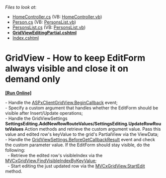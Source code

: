 <!-- default file list -->
*Files to look at*:

* [HomeController.cs](./CS/Sample/Controllers/HomeController.cs) (VB: [HomeController.vb](./VB/Sample/Controllers/HomeController.vb))
* [Person.cs](./CS/Sample/Models/Person.cs) (VB: [PersonsList.vb](./VB/Sample/Models/PersonsList.vb))
* [PersonsList.cs](./CS/Sample/Models/PersonsList.cs) (VB: [PersonsList.vb](./VB/Sample/Models/PersonsList.vb))
* **[GridViewEditingPartial.cshtml](./CS/Sample/Views/Home/GridViewEditingPartial.cshtml)**
* [Index.cshtml](./CS/Sample/Views/Home/Index.cshtml)
<!-- default file list end -->
# GridView - How to keep EditForm always visible and close it on demand only
<!-- run online -->
**[[Run Online]](https://codecentral.devexpress.com/e4704)**
<!-- run online end -->


<p>- Handle the <a href="http://documentation.devexpress.com/#AspNet/DevExpressWebASPxGridViewScriptsASPxClientGridView_BeginCallbacktopic"><u>ASPxClientGridView.BeginCallback</u></a> event;<br />
- Specify a custom argument that handles whether the EditForm should be visible after Insert/Update operations;<br />
- Handle the GridViewSettings <strong>SettingsEditing.AddNewRowRouteValues/SettingsEditing.UpdateRowRouteValues</strong> Action methods and retrieve the custom argument value. Pass this value and edited row's keyValue to the grid's PartialView via the ViewData;<br />
- Handle the <a href="http://documentation.devexpress.com/#AspNet/DevExpressWebMvcGridViewSettings_BeforeGetCallbackResulttopic"><u>GridViewSettings.BeforeGetCallbackResult</u></a> event and check the custom parameter value. If the EditForm should stay visible, do the following:<br />
  - Retrieve the edited row's visibleIndex via the <a href="http://documentation.devexpress.com/#AspNet/DevExpressWebASPxGridViewASPxGridView_FindVisibleIndexByKeyValuetopic"><u>MVCxGridView.FindVisibleIndexByKeyValue</u></a>;<br />
  - Start editing the just updated row via the <a href="http://documentation.devexpress.com/#AspNet/DevExpressWebASPxGridViewASPxGridView_StartEdittopic"><u>MVCxGridView.StartEdit</u></a> method.</p>

<br/>


